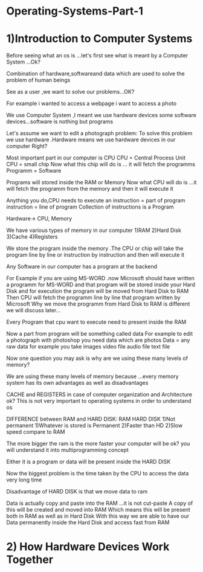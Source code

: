 # Operating-Systems-Part-1

# 1)Introduction to Computer Systems 
Before seeing what an os is ...let's first see what is meant by a Computer System ...Ok?

Combination of hardware,softwareand data which are used to solve the problem of human beings

See as a user ,we want to solve our problems...OK?

For example i wanted to access a webpage
            i want to access a photo
            
We use Computer System ,I meant we use hardware devices some software devices...software is nothing but programs

Let's assume we want to edit a photograph
    problem: To solve this problem we use hardware .Hardware means we use hardware devices in our computer Right?
    
Most important part in our computer is CPU 
CPU = Central Process Unit
CPU = small chip
Now what this chip will do is ... it will fetch the programms 
Programm = Software

Programs will stored inside the RAM or Memory 
Now what CPU will do is ...it will fetch the programm from the memory
and then it will execute it

Anything you do,CPU needs to execute an instruction = part of program
instruction = line of program
Collection of instructions is a Program

Hardware-> CPU, Memory

We have various types of memory in our computer
1)RAM
2)Hard Disk
3)Cache
4)Registers

We store the program inside the memory .The CPU or chip will take the program line by line or instruction by instruction and then 
will execute it 

Any Software in our computer has a program at the backend 

For Example if you are using MS-WORD .now Microsoft should have written a programm for MS-WORD and that program will be stored inside 
your Hard Disk and for execution the program will be moved from Hard Disk to RAM
Then CPU will fetch the programm line by line that program written by Microsoft 
Why we move the programm from Hard Disk to RAM is different we will discuss later...

Every Program that cpu want to execute need to present inside the RAM

Now a part from program will be something called data 
For example to edit a photograph with photoshop you need data which are photos
Data = any raw data for example you take images video file audio file text file

Now one question you may ask is why are we using these many levels of memory?

We are using these many levels of memory because ...every memory system has its own advantages as well as disadvantages

CACHE and REGISTERS in case of computer organization and Architecture ok?
  This is not very important to operating systems in order to understand os
  
 DIFFERENCE between RAM and HARD DISK:
 RAM                  HARD DISK
 1)Not permanent      1)Whatever is stored is Permanent 
 2)Faster than HD     2)Slow speed compare to RAM
 
 The more bigger the ram is the more faster your computer will be ok?
 you will understand it into multiprogramming concept
 
 Either it is a program or data will be present inside the HARD DISK
 
 Now the biggest problem is the time taken by the CPU to access the data
 very long time 
 
 Disadvantage of HARD DISK is that we move data to ram 
 
 Data is actually copy and paste into the RAM ...it is not cut-paste
 A copy of this will be created and moved into RAM
 Which means this will be present both in RAM as well as in Hard Disk 
 With this way we are able to have our Data permanently inside the Hard Disk and access fast from RAM
 
 # 2) How Hardware Devices Work Together
 
